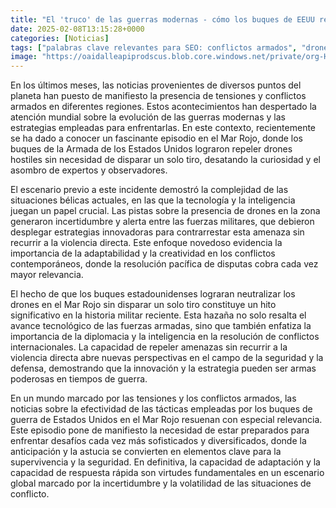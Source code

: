 ```yaml
---
title: "El 'truco' de las guerras modernas - cómo los buques de EEUU repelieron los drones del Mar Rojo sin disparar un solo tiro"
date: 2025-02-08T13:15:28+0000
categories: [Noticias]
tags: ["palabras clave relevantes para SEO: conflictos armados", "drones hostiles", "Mar Rojo", "buques de la Armada de los Estados Unidos", "estrategias innovadoras", "resolución pacífica", "tecnología militar."]
image: "https://oaidalleapiprodscus.blob.core.windows.net/private/org-HKmKxpuNw3Y88lm4EBrIPq0n/user-ZwiCXOggLL8ZNNKE2g7rXFmV/img-NmtV76F64jUjK5gpTELkZmS7.png?st=2025-02-08T12%3A15%3A28Z&se=2025-02-08T14%3A15%3A28Z&sp=r&sv=2024-08-04&sr=b&rscd=inline&rsct=image/png&skoid=d505667d-d6c1-4a0a-bac7-5c84a87759f8&sktid=a48cca56-e6da-484e-a814-9c849652bcb3&skt=2025-02-08T01%3A33%3A47Z&ske=2025-02-09T01%3A33%3A47Z&sks=b&skv=2024-08-04&sig=G1TLkzefjAJstmVwPG/kJry/5WbUBPC6OHYFOpgT3MI%3D"
---
```


En los últimos meses, las noticias provenientes de diversos puntos del planeta han puesto de manifiesto la presencia de tensiones y conflictos armados en diferentes regiones. Estos acontecimientos han despertado la atención mundial sobre la evolución de las guerras modernas y las estrategias empleadas para enfrentarlas. En este contexto, recientemente se ha dado a conocer un fascinante episodio en el Mar Rojo, donde los buques de la Armada de los Estados Unidos lograron repeler drones hostiles sin necesidad de disparar un solo tiro, desatando la curiosidad y el asombro de expertos y observadores.

El escenario previo a este incidente demostró la complejidad de las situaciones bélicas actuales, en las que la tecnología y la inteligencia juegan un papel crucial. Las pistas sobre la presencia de drones en la zona generaron incertidumbre y alerta entre las fuerzas militares, que debieron desplegar estrategias innovadoras para contrarrestar esta amenaza sin recurrir a la violencia directa. Este enfoque novedoso evidencia la importancia de la adaptabilidad y la creatividad en los conflictos contemporáneos, donde la resolución pacífica de disputas cobra cada vez mayor relevancia.

El hecho de que los buques estadounidenses lograran neutralizar los drones en el Mar Rojo sin disparar un solo tiro constituye un hito significativo en la historia militar reciente. Esta hazaña no solo resalta el avance tecnológico de las fuerzas armadas, sino que también enfatiza la importancia de la diplomacia y la inteligencia en la resolución de conflictos internacionales. La capacidad de repeler amenazas sin recurrir a la violencia directa abre nuevas perspectivas en el campo de la seguridad y la defensa, demostrando que la innovación y la estrategia pueden ser armas poderosas en tiempos de guerra.

En un mundo marcado por las tensiones y los conflictos armados, las noticias sobre la efectividad de las tácticas empleadas por los buques de guerra de Estados Unidos en el Mar Rojo resuenan con especial relevancia. Este episodio pone de manifiesto la necesidad de estar preparados para enfrentar desafíos cada vez más sofisticados y diversificados, donde la anticipación y la astucia se convierten en elementos clave para la supervivencia y la seguridad. En definitiva, la capacidad de adaptación y la capacidad de respuesta rápida son virtudes fundamentales en un escenario global marcado por la incertidumbre y la volatilidad de las situaciones de conflicto.
    